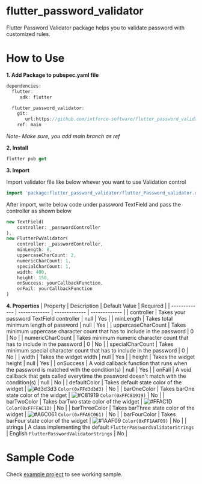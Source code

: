 # flutter_password_validator
Flutter Password Validator package helps you to validate password with customized rules.

# How to Use
**1. Add Package to pubspec.yaml file**

```dart
dependencies:
  flutter:
     sdk: flutter

  flutter_password_validator:
    git:
       url:https://github.com/intforce-software/flutter_password_validator
    ref: main
```
*Note- Make sure, you add main branch as ref*

**2. Install**

```dart
flutter pub get
```

**3. Import**

Import validator file like below whever you want to use Validation control

```dart
import 'package:flutter_password_validator/flutter_Password_validator.dart';
```

After import, write below code under password TextField and pass the controller as shown below

```dart
new TextField(
    controller: _passwordController
),
new FlutterPwValidator(
    controller: _passwordController,
    minLength: 8,
    uppercaseCharCount: 2,
    numericCharCount: 1,
    specialCharCount: 1,
    width: 400,
    height: 150,
    onSuccess: yourCallbackFunction,
    onFail: yourCallbackFunction
)
```

**4. Properties**
| Property | Description | Default Value | Required |
| ------------- | ------------- | ------------- | ------------- |
| controller | Takes your password TextField controller | null | Yes |
| minLength | Takes total minimum length of password | null | Yes |
| uppercaseCharCount | Takes minimum uppercase character count that has to include in the password | 0 | No |
| numericCharCount | Takes minimum numeric character count that has to include in the password | 0 | No |
| specialCharCount | Takes minimum special character count that has to include in the password  | 0 | No |
| width | Takes the widget width | null | Yes |
| height | Takes the widget height | null | Yes |
| onSuccess | A void callback function that runs when the password is matched with the condition(s) | null | Yes |
| onFail | A void callback that gets called everytime the password doesn't match with the condition(s) | null | No |
| defaultColor | Takes default state color of the widget | ![#d3d3d3](https://via.placeholder.com/15/d3d3d3/000000?text=+) ```Color(0xFFd3d3d3)``` | No |
| barOneColor | Takes barOne state color of the widget | ![#C81919](https://via.placeholder.com/15/C81919/000000?text=+) ```Color(0xFFC81919)``` | No |
| barTwoColor | Takes barTwo state color of the widget | ![#FFAC1D](https://via.placeholder.com/15/FFAC1D/000000?text=+) ```Color(0xFFFFAC1D)``` | No |
| barThreeColor | Takes barThree state color of the widget | ![#A6C061](https://via.placeholder.com/15/A6C061/000000?text=+) ```Color(0xFFA6C061)``` | No | 
| barFourColor | Takes barFour state color of the widget | ![#1AAF09](https://via.placeholder.com/15/1AAF09/000000?text=+) ```Color(0xFF1AAF09)``` | No |
| strings | A class implementing the default ``` FlutterPasswordValidatorStrings ``` | English   ```FlutterPasswordValidatorStrings``` | No |


# Sample Code 
Check <a href="https://github.com/intforce-software/flutter_password_validator/tree/main/example">example project</a> to see working sample.

